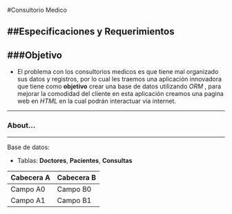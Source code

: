 #Consultorio Medico##Especificaciones y Requerimientos-----------------------------------------------------------------------------------------------------###Objetivo------------------------------------------------------------------------------------------------------ El problema con los consultorios medicos es que tiene mal organizado sus datos y registros, por lo cual les traemos una aplicación innovadora que tiene como **objetivo** crear una base de datos utilizando *ORM* , para mejorar la comodidad del cliente en esta aplicación creamos una pagina web en *HTML*  en la cual podrán interactuar via internet.-----------------------------------------------------------------------------------------------------### About...-----------------------------------------------------------------------------------------------------Base de datos:- Tablas: **Doctores**, **Pacientes**, **Consultas**| Cabecera A | Cabecera B  ||   ----------   |   ----------   || Campo A0   | Campo B0   || Campo A1   | Campo B1   |